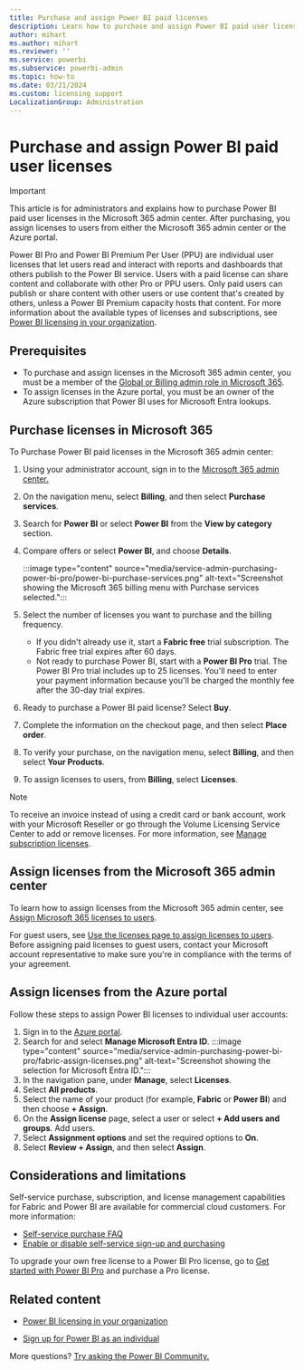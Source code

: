```yaml
---
title: Purchase and assign Power BI paid licenses
description: Learn how to purchase and assign Power BI paid user licenses to users so they can access content and collaborate with others in the Power BI service.
author: mihart
ms.author: mihart
ms.reviewer: ''
ms.service: powerbi
ms.subservice: powerbi-admin
ms.topic: how-to
ms.date: 03/21/2024
ms.custom: licensing support
LocalizationGroup: Administration
---
```


# Purchase and assign Power BI paid user licenses

> [!IMPORTANT]
>This article is for administrators and explains how to purchase Power BI paid user licenses in the Microsoft 365 admin center. After purchasing, you assign licenses to users from either the Microsoft 365 admin center or the Azure portal.

Power BI Pro and Power BI Premium Per User (PPU) are individual user licenses that let users read and interact with reports and dashboards that others publish to the Power BI service. Users with a paid license can share content and collaborate with other Pro or PPU users. Only paid users can publish or share content with other users or use content that's created by others, unless a Power BI Premium capacity hosts that content. For more information about the available types of licenses and subscriptions, see [Power BI licensing in your organization](service-admin-licensing-organization.md).


## Prerequisites

- To purchase and assign licenses in the Microsoft 365 admin center, you must be a member of the [Global or Billing admin role in Microsoft 365](https://support.office.com/article/about-office-365-admin-roles-da585eea-f576-4f55-a1e0-87090b6aaa9d).
- To assign licenses in the Azure portal, you must be an owner of the Azure subscription that Power BI uses for Microsoft Entra lookups.

## Purchase licenses in Microsoft 365

To Purchase Power BI paid licenses in the Microsoft 365 admin center:

1. Using your administrator account, sign in to the [Microsoft 365 admin center.](https://admin.microsoft.com)
1. On the navigation menu, select **Billing**, and then select **Purchase services**.
1. Search for **Power BI** or select **Power BI** from the **View by category** section.
1. Compare offers or select **Power BI**, and choose **Details**.

   :::image type="content" source="media/service-admin-purchasing-power-bi-pro/power-bi-purchase-services.png" alt-text="Screenshot showing the Microsoft 365 billing menu with Purchase services selected.":::
1. Select the number of licenses you want to purchase and the billing frequency. 
    - If you didn't already use it, start a **Fabric free** trial subscription. The Fabric free trial expires after 60 days.
    - Not ready to purchase Power BI, start with a **Power BI Pro** trial. The Power BI Pro trial includes up to 25 licenses. You'll need to enter your payment information because you'll be charged the monthly fee after the 30-day trial expires. 
1. Ready to purchase a Power BI paid license? Select **Buy**.

1. Complete the information on the checkout page, and then select **Place order**.
1. To verify your purchase, on the navigation menu, select **Billing**, and then select **Your Products**.
1. To assign licenses to users, from **Billing**, select **Licenses**.

> [!NOTE]
> To receive an invoice instead of using a credit card or bank account, work with your Microsoft Reseller or go through the Volume Licensing Service Center to add or remove licenses. For more information, see [Manage subscription licenses](/microsoft-365/commerce/licenses/buy-licenses).

## Assign licenses from the Microsoft 365 admin center

To learn how to assign licenses from the Microsoft 365 admin center, see [Assign Microsoft 365 licenses to users](/microsoft-365/admin/manage/assign-licenses-to-users).

For guest users, see [Use the licenses page to assign licenses to users](/microsoft-365/admin/manage/assign-licenses-to-users#assign-licenses-by-using-the-licenses-page). Before assigning paid licenses to guest users, contact your Microsoft account representative to make sure you're in compliance with the terms of your agreement.

## Assign licenses from the Azure portal

Follow these steps to assign Power BI licenses to individual user accounts:

1. Sign in to the [Azure portal](https://portal.azure.com/).
1. Search for and select **Manage Microsoft Entra ID**.
   :::image type="content" source="media/service-admin-purchasing-power-bi-pro/fabric-assign-licenses.png" alt-text="Screenshot showing the selection for Microsoft Entra ID.":::
1. In the navigation pane, under **Manage**, select **Licenses**.
1. Select **All products**.
1. Select the name of your product (for example, **Fabric** or **Power BI**) and then choose **+ Assign**.
1. On the **Assign license** page, select a user or select **+ Add users and groups**. Add users.
1. Select **Assignment options** and set the required options to **On**.
1. Select **Review + Assign**, and then select **Assign**.

## Considerations and limitations

Self-service purchase, subscription, and license management capabilities for Fabric and Power BI are available for commercial cloud customers. For more information:

- [Self-service purchase FAQ](/microsoft-365/commerce/subscriptions/self-service-purchase-faq)  
- [Enable or disable self-service sign-up and purchasing](./service-admin-disable-self-service.md)

To upgrade your own free license to a Power BI Pro license, go to [Get started with Power BI Pro](https://go.microsoft.com/fwlink/?LinkId=2106428&clcid=0x409&cmpid=pbidocs-purchasing-power-bi-pro) and purchase a Pro license.


## Related content

- [Power BI licensing in your organization](service-admin-licensing-organization.md)

- [Sign up for Power BI as an individual](../fundamentals/service-self-service-signup-for-power-bi.md)

More questions? [Try asking the Power BI Community.](https://community.powerbi.com/)

